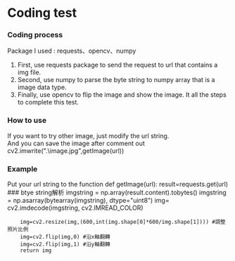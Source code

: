 # Coding test
### Coding process
Package I used : requests、opencv、numpy   
1. First, use requests package to send the request to url that contains a img file.   
2. Second, use numpy to parse the byte string to numpy array that is a image data type.   
3. Finally, use opencv to flip the image and show the image.
It all the steps to complete this test.   
### How to use
If you want to try other image, just modify the url string.     
And you can save the image after comment out cv2.imwrite(".\image.jpg",getImage(url))   
### Example
Put your url string to the function
    def getImage(url):
        result=requests.get(url)
        ### btye string解析
        imgstring = np.array(result.content).tobytes()
        imgstring = np.asarray(bytearray(imgstring), dtype="uint8")
        img= cv2.imdecode(imgstring, cv2.IMREAD_COLOR)

        img=cv2.resize(img,(600,int(img.shape[0]*600/img.shape[1]))) #調整照片比例
        img=cv2.flip(img,0) #沿x軸翻轉
        img=cv2.flip(img,1) #沿y軸翻轉
        return img

